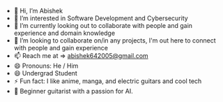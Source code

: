 - 👋 Hi, I’m Abishek
- 🌱 I’m interested in Software Development and Cybersecurity
- 👀 I’m currently looking out to collaborate with people and gain experience and domain knowledge
- 💞️ I’m looking to collaborate on/in any projects, I'm out here to connect with people and gain experience
- 📫 Reach me at => abishek642005@gmail.com
- 😄 Pronouns: He / Him
- 😄 Undergrad Student
- ⚡ Fun fact: I like anime, manga, and electric guitars and cool tech
- 🎸 Beginner guitarist with a passion for AI.

<!---
Abishek-2425/Abishek-2425 is a ✨ special ✨ repository because its `README.md` (this file) appears on your GitHub profile.
You can click the Preview link to take a look at your changes.
--->
